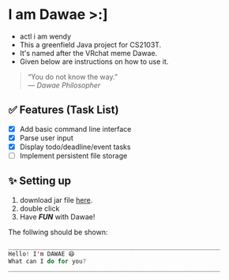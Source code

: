 # I am Dawae >:]

- actl i am wendy  
- This a greenfield Java project for CS2103T.  
- It's named after the VRchat meme Dawae.  
- Given below are instructions on how to use it.

> “You do not know the way.”  
> — *Dawae Philosopher*

## ✅ Features (Task List)

- [x] Add basic command line interface
- [x] Parse user input
- [x] Display todo/deadline/event tasks
- [ ] Implement persistent file storage

## ✨ Setting up

1. download jar file [here](https://github.com/wenn5055/ip/releases/tag/A-Jar).
2. double click
3. Have ***FUN*** with Dawae!

The follwing should be shown: 
```java
____________________________________________________________
Hello! I'm DAWAE 😆
What can I do for you?
____________________________________________________________
